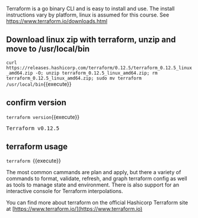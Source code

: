 
Terraform is a go binary CLI and is easy to install and use. The install instructions vary by platform, linux is assumed for this course.  See https://www.terraform.io/downloads.html

## Download linux zip with terraform, unzip and move to /usr/local/bin

`curl https://releases.hashicorp.com/terraform/0.12.5/terraform_0.12.5_linux_amd64.zip -O; unzip terraform_0.12.5_linux_amd64.zip; rm terraform_0.12.5_linux_amd64.zip; sudo mv terraform /usr/local/bin`{{execute}}

## confirm version
`terraform version`{{execute}}
<pre>Terraform v0.12.5</pre>

## terraform usage
`terraform `{{execute}}

The most common cammands are plan and apply, but there a variety of commands to 
format, validate, refresh, and graph terraform config as well as tools to manage state and environment.
There is also support for an interactive console for Terraform interpolations.

You can find more about terraform on the official Hashicorp Terraform site at [https://www.terraform.io/](https://www.terraform.io)
